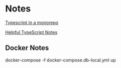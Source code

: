 # Notes

[Typescript in a monorepo](https://valcker.medium.com/configuring-typescript-monorepo-with-eslint-prettier-and-webstorm-61a71f218104)

[Helpful TypeScript Notes](https://basarat.gitbook.io/typescript/)

## Docker Notes

docker-compose -f docker-compose.db-local.yml up
